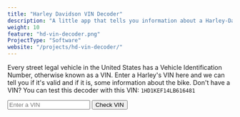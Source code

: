 ```yaml
---
title: "Harley Davidson VIN Decoder"
description: "A little app that tells you information about a Harley-Davidson VIN."
weight: 10
feature: "hd-vin-decoder.png"
ProjectType: "Software"
website: "/projects/hd-vin-decoder/"
---
```


Every street legal vehicle in the United States has a Vehicle Identification Number, otherwise known as a VIN.
Enter a Harley's VIN here and we can tell you if it's valid and if it is, some information about the bike.
Don't have a VIN? You can test this decoder with this VIN: `1HD1KEF14LB616481`

<form id="vin-decode-form">
	<input type="text" placeholder="Enter a VIN" />
	<input type="submit" value="Check VIN" />
</form>

<script>
$( "#vin-decode-form" ).submit( function( event ){

	event.preventDefault();
	decodeVIN( $( "#vin-decode-form input[type='text']" ).val(), $( "#hd-vin-decoder-output" ));
});
</script>

<div id="hd-vin-decoder-output" style="padding-top: 20px;"></div>

<script src="hd-vin-decoder.js"></script>
